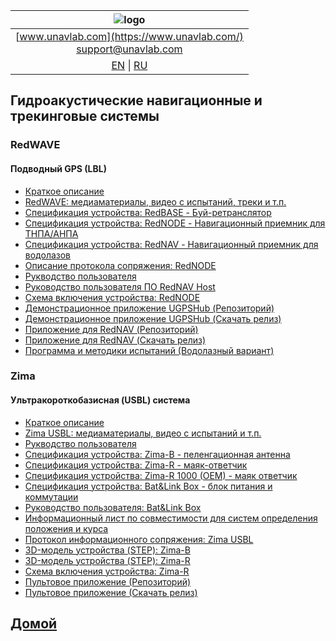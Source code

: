 | ![logo](https://ucnl.github.io/documentation/sm_logo.png) |
| :---: |
| [www.unavlab.com](https://www.unavlab.com/) <br/> [support@unavlab.com](mailto:support@unavlab.com) |
| [EN](navigation_and_tracking_systems_en.md) \| [RU](navigation_and_tracking_systems_ru.md) |

## Гидроакустические навигационные и трекинговые системы
### RedWAVE
#### Подводный GPS (LBL)
* [Краткое описание](/documentation/RU/RedWAVE/RedWAVE_DataBrief_ru.md)
* [RedWAVE: медиаматериалы, видео с испытаний, треки и т.п.](/documentation/RU/RedWAVE/media)
* [Спецификация устройства: RedBASE - Буй-ретранслятор](/documentation/RU/RedWAVE/RedBASE_Specification_ru.md)
* [Спецификация устройства: RedNODE - Навигационный приемник для ТНПА/АНПА](/documentation/RU/RedWAVE/RedNODE_Specification_ru.md)
* [Спецификация устройства: RedNAV - Навигационный приемник для водолазов](/documentation/RU/RedWAVE/RedNAV_Specification_ru.md)
* [Описание протокола сопряжения: RedNODE](/documentation/RU/RedWAVE/RedWAVE_Protocol_Specification_ru.md)
* [Рукводство пользователя](/documentation/RU/RedWAVE/RedWAVE_Users_Manual_ru.md)
* [Руководство пользователя ПО RedNAV Host](/documentation/RU/RedWAVE/RedNAV_Host_Users_Manual_ru.md)
* [Схема включения устройства: RedNODE](/documentation/RU/RedWAVE/RedNODE_wiring_diagram_ru.md)
* [Демонстрационное приложение UGPSHub (Репозиторий)](https://github.com/ucnl/UGPSHub)
* [Демонстрационное приложение UGPSHub (Скачать релиз)](https://github.com/ucnl/UGPSHub/releases/download/1.0/UGPSHub.zip)
* [Приложение для RedNAV (Репозиторий)](https://github.com/ucnl/RedNavHost)
* [Приложение для RedNAV (Скачать релиз)](https://github.com/ucnl/RedNavHost/releases/download/1.1/RedNAVHost.zip)
* [Программа и методики испытаний (Водолазный вариант)](/documentation/RU/RedWAVE/RedNAV_PM_ru.md)

### Zima
#### Ультракороткобазисная (USBL) система
* [Краткое описание](/documentation/RU/Zima/Zima_DataBrief_ru.md)
* [Zima USBL: медиаматериалы, видео с испытаний и т.п.](/documentation/RU/Zima/media)
* [Рукводство пользователя](/documentation/RU/Zima/Zima_Users_manual_ru.md)
* [Спецификация устройства: Zima-B - пеленгационная антенна](/documentation/RU/Zima/Zima_B_Specification_ru.md)
* [Спецификация устройства: Zima-R - маяк-ответчик](/documentation/RU/Zima/Zima_R_Specification_ru.md)
* [Спецификация устройства: Zima-R 1000 (OEM) - маяк ответчик](/documentation/RU/Zima/Zima_R_OEM_Specification_ru.md)
* [Спецификация устройства: Bat&Link Box - блок питания и коммутации](/documentation/RU/Zima/Bat_n_link_box_Specification_ru.md)
* [Руководство пользователя: Bat&Link Box](/documentation/RU/Zima/Bat_n_link_box_Users_manual_ru.md)
* [Информационный лист по совместимости для систем определения положения и курса](/documentation/RU/Zima/Zima_GNSS_requirements_ru.md)
* [Протокол информационного сопряжения: Zima USBL](/documentation/RU/Zima/Zima_Protocol_Specification_ru.md)
* [3D-модель устройства (STEP): Zima-B](/documentation/Zima_B_3D.step)
* [3D-модель устройства (STEP): Zima-R](/documentation/Zima_R_3D.step)
* [Схема включения устройства: Zima-R](/documentation/RU/Zima/ZimaR_wiring_diagram_ru.md)
* [Пультовое приложение (Репозиторий)](https://github.com/ucnl/ZHost)
* [Пультовое приложение (Скачать релиз)](https://github.com/ucnl/ZHost/releases/download/1.3/ZHost.zip)

## [Домой](README_RU.md)
